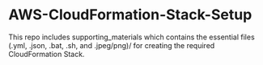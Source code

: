 # AWS-CloudFormation-Stack-Setup
This repo includes supporting_materials which contains the essential files (.yml, .json, .bat, .sh, and .jpeg/png)/ for creating the required CloudFormation Stack.

